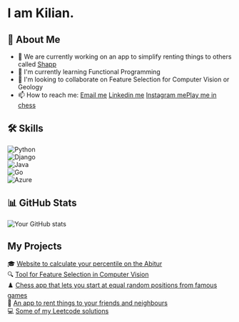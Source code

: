 # I am Kilian.

## 🚀 About Me
- 🔭 We are currently working on an app to simplify renting things to others called [Shapp](https://apps.apple.com/de/app/shapp-shapps-dir-einfach/id6472041604)
- 🌱 I'm currently learning Functional Programming
- 👯 I'm looking to collaborate on Feature Selection for Computer Vision or Geology
- 📫 How to reach me: [Email me](mailto:schulz.kilian@outlook.de)  [Linkedin me](https://www.linkedin.com/in/kilian-schulz-585948158/)   [Instagram me](https://www.instagram.com/gsusgristus/)[Play me in chess](https://lichess.org/@/UltimateG)  

## 🛠️ Skills
![Python](https://img.shields.io/badge/Python-3776AB?style=flat&logo=python&logoColor=white)  
![Django](https://img.shields.io/badge/Django-092E20?style=flat&logo=django&logoColor=white)  
![Java](https://img.shields.io/badge/Java-ED8B00?style=flat&logo=java&logoColor=white)  
![Go](https://img.shields.io/badge/Go-00ADD8?style=flat&logo=go&logoColor=white)  
![Azure](https://img.shields.io/badge/Azure-0089D6?style=flat&logo=microsoft-azure&logoColor=white)  

## 📊 GitHub Stats
![Your GitHub stats](https://github-readme-stats.vercel.app/api?username=SchulzKilian&show_icons=true&theme=radical)

## My Projects
🎓 [Website to calculate your percentile on the Abitur](https://topwievielprozentistmeinabitur.de)  
🔍 [Tool for Feature Selection in Computer Vision](https://github.com/SchulzKilian/Machine-Teaching)  
♟️ [Chess app that lets you start at equal random positions from famous games](https://github.com/SchulzKilian/Chesster)  
🤝 [An app to rent things to your friends and neighbours](https://apps.apple.com/de/app/shapp-shapps-dir-einfach/id6472041604)  
💻 [Some of my Leetcode solutions](https://github.com/SchulzKilian/LeetCode)

